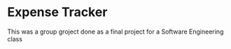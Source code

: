 # Expense Tracker

This was a group groject done as a final project for a Software Engineering class
